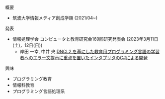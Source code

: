 概要
- 筑波大学情報メディア創成学類 (2021/04~)

発表
- 情報処理学会 コンピュータと教育研究会169回研究発表会 (2023年3月11日(土)，12日(日))
  - 岸田 一幸, 中井 央 [DNCL2 を基にした教育用プログラミング言語の学習者へのエラー文提示に重点を置いたインタプリタのC#による開発](https://ce.eplang.jp/index.php?169%B2%F3%B8%A6%B5%E6%C8%AF%C9%BD%B2%F1)

興味
- プログラミング教育
- 情報科教育
- プログラミング言語処理系
